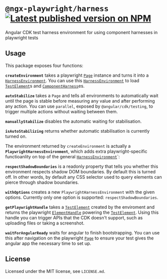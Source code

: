 # `@ngx-playwright/harness` [![Latest published version on NPM](https://img.shields.io/npm/v/@ngx-playwright/harness)](https://npm.im/@ngx-playwright/harness)

Angular CDK test harness environment for using component harnesses in playwright tests

## Usage

This package exposes four functions:

**`createEnvironment`** takes a playwright [`Page`][page] instance and turns it into a [`HarnessEnvironment`][harness-environment]. You can use this [`HarnessEnvironment`][harness-environment] to load [`TestElement`][test-element]s and [`ComponentHarness`][component-harness]es.

**`autoStabilize`** takes a `Page` and tells all environments to automatically wait until the page is stable before measuring any value and after performing any action. You can use `parallel`, exposed by `@angular/cdk/testing`, to trigger multiple actions without waiting between them.

**`manuallyStabilize`** disables the automatic waiting for stabilisation.

**`isAutoStabilizing`** returns whether automatic stabilisation is currently turned on.

The environment returned by `createEnvironment` is actually a **`PlaywrightHarnessEnvironment`**, which adds extra playwright-specific functioanlity on top of the general [`HarnessEnvironment`][harness-environment]`:

**`respectShadowBoundaries`** is a readonly property that tells you whether this environment respects shadow DOM boundaries. By default this is turned off. In other words, by default any CSS selector used to query elements can pierce through shadow boundaries.

**`withOptions`** creates a new `PlaywrightHarnessEnvironment` with the given options. Currently only one option is supported: `respectShadowBoundaries`.

**`getPlaywrightHandle`** takes a [`TestElement`][test-element] created by the enviroment and returns the playwright [`ElementHandle`][element-handle] powering the [`TestElement`][test-element]. Using this handle you can trigger APIs that the CDK doesn't support, such as uploading files or taking a screenshot.

**`waitForAngularReady`** waits for angular to finish bootstrapping. You can use this after navigation on the playwright [`Page`][page] to ensure your test gives the angular app the necessary time to set up.

## License

Licensed under the MIT license, see `LICENSE.md`.

[component-harness]: https://material.angular.io/cdk/test-harnesses/api#ComponentHarness
[element-handle]: https://playwright.dev/docs/api/class-elementhandle
[harness-environment]: https://material.angular.io/cdk/test-harnesses/api#HarnessEnvironment
[page]: https://playwright.dev/docs/api/class-page/
[test-element]: https://material.angular.io/cdk/test-harnesses/api#TestElement

